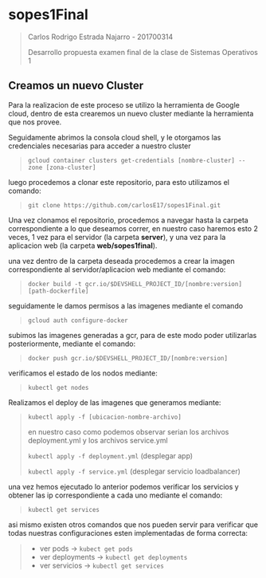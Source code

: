 # sopes1Final

> Carlos Rodrigo Estrada Najarro - 201700314
>
> Desarrollo propuesta examen final de la clase de Sistemas Operativos 1

## Creamos un nuevo Cluster

Para la realizacion de este proceso se utilizo la herramienta de Google cloud, dentro de esta crearemos un nuevo cluster mediante la herramienta que nos provee.

Seguidamente abrimos la consola cloud shell, y le otorgamos las credenciales necesarias para acceder a nuestro cluster

> `gcloud container clusters get-credentials [nombre-cluster] --zone [zona-cluster]`

luego procedemos a clonar este repositorio, para esto utilizamos el comando:

> `git clone https://github.com/carlosE17/sopes1Final.git`

Una vez clonamos el repositorio, procedemos a navegar hasta la carpeta correspondiente a lo que deseamos correr, en nuestro caso haremos esto 2 veces, 1 vez para el servidor (la carpeta **server**), y una vez para la aplicacion web (la carpeta **web/sopes1final**).

una vez dentro de la carpeta deseada procedemos a crear la imagen correspondiente al servidor/aplicacion web mediante el comando:

> `docker build -t gcr.io/$DEVSHELL_PROJECT_ID/[nombre:version] [path-dockerfile]`

seguidamente le damos permisos a las imagenes mediante el comando

> `gcloud auth configure-docker`

subimos las imagenes generadas a gcr, para de este modo poder utilizarlas posteriormente, mediante el comando:

> `docker push gcr.io/$DEVSHELL_PROJECT_ID/[nombre:version]`

verificamos el estado de los nodos mediante:

> `kubectl get nodes`

Realizamos el deploy de las imagenes que generamos mediante:

> `kubectl apply -f [ubicacion-nombre-archivo]`
>
> en nuestro caso como podemos observar serian los archivos deployment.yml y los archivos service.yml
>
> `kubectl apply -f deployment.yml` (desplegar app)
>
> `kubectl apply -f service.yml` (desplegar servicio loadbalancer)

una vez hemos ejecutado lo anterior podemos verificar los servicios y obtener las ip correspondiente a cada uno mediante el comando:

> `kubectl get services`

asi mismo existen otros comandos que nos pueden servir para verificar que todas nuestras configuraciones esten implementadas de forma correcta:

> - ver pods -> `kubect get pods`
> - ver deployments -> `kubectl get deployments`
> - ver servicios -> `kubectl get services`
